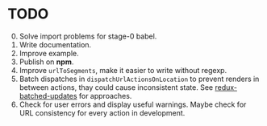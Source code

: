 # TODO

0. Solve import problems for stage-0 babel.
0. Write documentation.
0. Improve example.
0. Publish on **npm**.
0. Improve `urlToSegments`, make it easier to write without regexp.
0. Batch dispatches in `dispatchUrlActionsOnLocation` to prevent renders in between actions, thay could cause inconsistent state. See [redux-batched-updates](https://github.com/acdlite/redux-batched-updates) for approaches.
0. Check for user errors and display useful warnings. Maybe check for URL consistency for every action in development.
